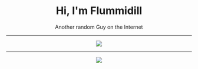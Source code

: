 <div align="center" id="toc">
  <ul style="list-style: none">
    <summary>
      <h1>Hi, I'm Flummidill</h1>
      <p>Another random Guy on the Internet</p>
    </summary>
  </ul>

  <hr/>

  <a href="https://skillicons.dev">
    <img src="https://skillicons.dev/icons?i=idea,java,cs,python,lua,robloxstudio&perline=3"/>
  </a>

  <hr/>

  <a href="https://github.com/Flummidill?tab=repositories">
    <img src="https://github-readme-streak-stats.herokuapp.com/?user=flummidill">
  </a>
</div>
